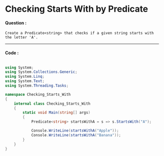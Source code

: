 # Checking Starts With by Predicate

#### Question :

    Create a Predicate<string> that checks if a given string starts with the letter 'A'.

---

#### Code :

```c#

using System;
using System.Collections.Generic;
using System.Linq;
using System.Text;
using System.Threading.Tasks;

namespace Checking_Starts_With
{
    internal class Checking_Starts_With
    {
        static void Main(string[] args)
        {
            Predicate<string> startsWithA = s => s.StartsWith("A");

            Console.WriteLine(startsWithA("Apple"));
            Console.WriteLine(startsWithA("Banana"));
        }
    }
}

```
